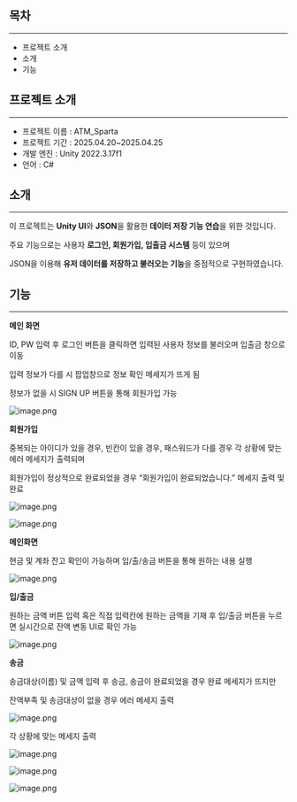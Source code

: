 ## 목차

---

- 프로젝트 소개
- 소개
- 기능

## 프로젝트 소개

---

- 프로젝트 이름 : ATM_Sparta
- 프로젝트 기간 : 2025.04.20~2025.04.25
- 개발 엔진 : Unity 2022.3.17f1
- 언어 : C#

## 소개

---

이 프로젝트는 **Unity UI**와 **JSON**을 활용한 **데이터 저장 기능 연습**을 위한 것입니다.

주요 기능으로는 사용자 **로그인, 회원가입, 입출금 시스템** 등이 있으며

JSON을 이용해 **유저 데이터를 저장하고 불러오는 기능**을 중점적으로 구현하였습니다.

## 기능

---

**메인 화면** 

ID, PW 입력 후 로그인 버튼을 클릭하면 입력된 사용자 정보를 불러오며 입출금 창으로 이동

입력 정보가 다를 시 팝업창으로 정보 확인 메세지가 뜨게 됨

정보가 없을 시 SIGN UP 버튼을 통해 회원가입 가능

![image.png](attachment:b96e0032-9a45-4210-b793-359f3502e09d:image.png)

**회원가입** 

중복되는 아이디가 있을 경우, 빈칸이 있을 경우, 패스워드가 다를 경우 각 상황에 맞는 에러 메세지가 출력되며

회원가입이 정상적으로 완료되었을 경우 “회원가입이 완료되었습니다.” 메세지 출력 및 완료

![image.png](attachment:60aeb06e-c2c3-44cf-afff-398c9346992e:image.png)

![image.png](attachment:1624a7f2-0b74-4026-9369-644d63685005:image.png)

**메인화면**

현금 및 계좌 잔고 확인이 가능하며 입/출/송금 버튼을 통해 원하는 내용 실행

![image.png](attachment:efb26521-3d9e-4124-9ec2-04099ca2dee7:image.png)

**입/출금**

원하는 금액 버튼 입력 혹은 직접 입력칸에 원하는 금액을 기재 후 입/출금 버튼을 누르면 실시간으로 잔액 변동 UI로 확인 가능

![image.png](attachment:c09248c4-ad09-43be-94c3-783a4f17974b:image.png)

**송금**

송금대상(이름) 및 금액 입력 후 송금, 송금이 완료되었을 경우 완료 메세지가 뜨지만

잔액부족 및 송금대상이 없을 경우 에러 메세지 출력

![image.png](attachment:e4aa6d25-dae1-42e4-9177-c625b3fa3c29:image.png)

각 상황에 맞는 메세지 출력

![image.png](attachment:eb3035c3-71d6-4c0f-b580-641ed53e75a0:image.png)

![image.png](attachment:01ce57f5-cd5b-4331-9dd5-e38888fffbf5:image.png)

![image.png](attachment:b0770e3c-2523-4765-9d6a-c7625e3d8115:image.png)
